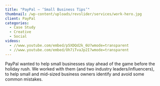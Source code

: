 ```yaml
---
title: "PayPal – ‘Small Business Tips’"
thumbnail: /wp-content/uploads/revslider/services/work-hero.jpg
client: PayPal
categories:
  - Case Study
  - Creative
  - Social
videos:
  - //www.youtube.com/embed/p5XDQd2k_6U?wmode=transparent
  - //www.youtube.com/embed/Oh7iTvaJp2I?wmode=transparent
---
```

<p>
 PayPal wanted to help small businesses stay ahead
                              of the game before the holiday rush. We worked
                              with them (and two industry leaders/influencers),
                              to help small and mid-sized business owners
                              identify and avoid some common mistakes.
</p>

